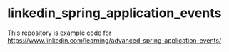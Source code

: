# linkedin_spring_application_events
This repository is example code for https://www.linkedin.com/learning/advanced-spring-application-events/
